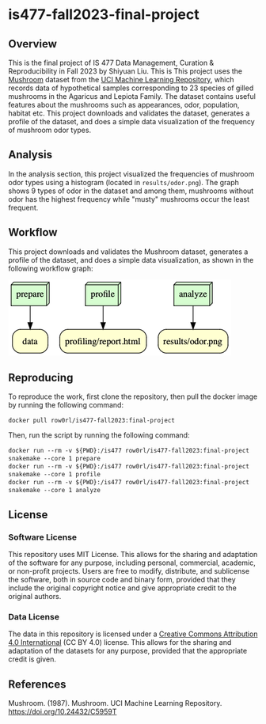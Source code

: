 # is477-fall2023-final-project
## Overview
This is the final project of IS 477 Data Management, Curation & Reproducibility in Fall 2023 by Shiyuan Liu. This is  This project uses the [Mushroom](https://archive.ics.uci.edu/dataset/73/mushroom) dataset from the [UCI Machine Learning Repository](https://archive.ics.uci.edu), which records data of hypothetical samples corresponding to 23 species of gilled mushrooms in the Agaricus and Lepiota Family. The dataset contains useful features about the mushrooms such as appearances, odor, population, habitat etc. This project downloads and validates the dataset, generates a profile of the dataset, and does a simple data visualization of the frequency of mushroom odor types.
## Analysis
In the analysis section, this project visualized the frequencies of mushroom odor types using a histogram (located in `results/odor.png`). The graph shows 9 types of odor in the dataset and among them, mushrooms without odor has the highest frequency while "musty" mushrooms occur the least frequent.
## Workflow
This project downloads and validates the Mushroom dataset, generates a profile of the dataset, and does a simple data visualization, as shown in the following workflow graph:

![](results/workflow.png)
## Reproducing
To reproduce the work, first clone the repository, then pull the docker image by running the following command:
```
docker pull row0rl/is477-fall2023:final-project
```
Then, run the script by running the following command:
```
docker run --rm -v ${PWD}:/is477 row0rl/is477-fall2023:final-project snakemake --core 1 prepare
docker run --rm -v ${PWD}:/is477 row0rl/is477-fall2023:final-project snakemake --core 1 profile
docker run --rm -v ${PWD}:/is477 row0rl/is477-fall2023:final-project snakemake --core 1 analyze
```
## License
### Software License
This repository uses MIT License. This allows for the sharing and adaptation of the software for any purpose, including personal, commercial, academic, or non-profit projects. Users are free to modify, distribute, and sublicense the software, both in source code and binary form, provided that they include the original copyright notice and give appropriate credit to the original authors.
### Data License
The data in this repository is licensed under a [Creative Commons Attribution 4.0 International](https://creativecommons.org/licenses/by/4.0/legalcode) (CC BY 4.0) license. This allows for the sharing and adaptation of the datasets for any purpose, provided that the appropriate credit is given.
## References
Mushroom. (1987). Mushroom. UCI Machine Learning Repository. https://doi.org/10.24432/C5959T